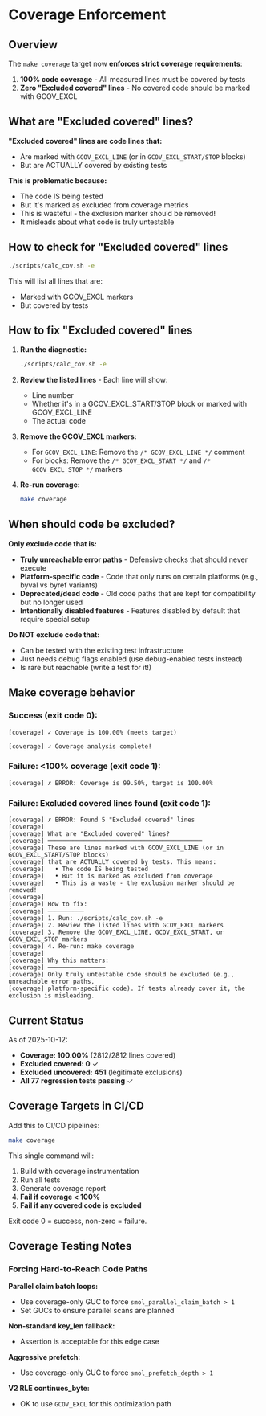 # Coverage Enforcement

## Overview

The `make coverage` target now **enforces strict coverage requirements**:

1. **100% code coverage** - All measured lines must be covered by tests
2. **Zero "Excluded covered" lines** - No covered code should be marked with GCOV_EXCL

## What are "Excluded covered" lines?

**"Excluded covered" lines are code lines that:**
- Are marked with `GCOV_EXCL_LINE` (or in `GCOV_EXCL_START/STOP` blocks)
- But are ACTUALLY covered by existing tests

**This is problematic because:**
- The code IS being tested
- But it's marked as excluded from coverage metrics
- This is wasteful - the exclusion marker should be removed!
- It misleads about what code is truly untestable

## How to check for "Excluded covered" lines

```bash
./scripts/calc_cov.sh -e
```

This will list all lines that are:
- Marked with GCOV_EXCL markers
- But covered by tests

## How to fix "Excluded covered" lines

1. **Run the diagnostic:**
   ```bash
   ./scripts/calc_cov.sh -e
   ```

2. **Review the listed lines** - Each line will show:
   - Line number
   - Whether it's in a GCOV_EXCL_START/STOP block or marked with GCOV_EXCL_LINE
   - The actual code

3. **Remove the GCOV_EXCL markers:**
   - For `GCOV_EXCL_LINE`: Remove the `/* GCOV_EXCL_LINE */` comment
   - For blocks: Remove the `/* GCOV_EXCL_START */` and `/* GCOV_EXCL_STOP */` markers

4. **Re-run coverage:**
   ```bash
   make coverage
   ```

## When should code be excluded?

**Only exclude code that is:**
- **Truly unreachable error paths** - Defensive checks that should never execute
- **Platform-specific code** - Code that only runs on certain platforms (e.g., byval vs byref variants)
- **Deprecated/dead code** - Old code paths that are kept for compatibility but no longer used
- **Intentionally disabled features** - Features disabled by default that require special setup

**Do NOT exclude code that:**
- Can be tested with the existing test infrastructure
- Just needs debug flags enabled (use debug-enabled tests instead)
- Is rare but reachable (write a test for it!)

## Make coverage behavior

### Success (exit code 0):
```
[coverage] ✓ Coverage is 100.00% (meets target)

[coverage] ✓ Coverage analysis complete!
```

### Failure: <100% coverage (exit code 1):
```
[coverage] ✗ ERROR: Coverage is 99.50%, target is 100.00%
```

### Failure: Excluded covered lines found (exit code 1):
```
[coverage] ✗ ERROR: Found 5 "Excluded covered" lines
[coverage]
[coverage] What are "Excluded covered" lines?
[coverage] ═══════════════════════════════════════════
[coverage] These are lines marked with GCOV_EXCL_LINE (or in GCOV_EXCL_START/STOP blocks)
[coverage] that are ACTUALLY covered by tests. This means:
[coverage]   • The code IS being tested
[coverage]   • But it is marked as excluded from coverage
[coverage]   • This is a waste - the exclusion marker should be removed!
[coverage]
[coverage] How to fix:
[coverage] ──────────
[coverage] 1. Run: ./scripts/calc_cov.sh -e
[coverage] 2. Review the listed lines with GCOV_EXCL markers
[coverage] 3. Remove the GCOV_EXCL_LINE, GCOV_EXCL_START, or GCOV_EXCL_STOP markers
[coverage] 4. Re-run: make coverage
[coverage]
[coverage] Why this matters:
[coverage] ────────────────
[coverage] Only truly untestable code should be excluded (e.g., unreachable error paths,
[coverage] platform-specific code). If tests already cover it, the exclusion is misleading.
```

## Current Status

As of 2025-10-12:
- **Coverage: 100.00%** (2812/2812 lines covered)
- **Excluded covered: 0** ✓
- **Excluded uncovered: 451** (legitimate exclusions)
- **All 77 regression tests passing** ✓

## Coverage Targets in CI/CD

Add this to CI/CD pipelines:

```bash
make coverage
```

This single command will:
1. Build with coverage instrumentation
2. Run all tests
3. Generate coverage report
4. **Fail if coverage < 100%**
5. **Fail if any covered code is excluded**

Exit code 0 = success, non-zero = failure.

## Coverage Testing Notes

### Forcing Hard-to-Reach Code Paths

**Parallel claim batch loops:**
- Use coverage-only GUC to force `smol_parallel_claim_batch > 1`
- Set GUCs to ensure parallel scans are planned

**Non-standard key_len fallback:**
- Assertion is acceptable for this edge case

**Aggressive prefetch:**
- Use coverage-only GUC to force `smol_prefetch_depth > 1`

**V2 RLE continues_byte:**
- OK to use `GCOV_EXCL` for this optimization path
